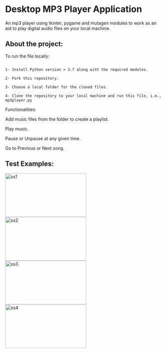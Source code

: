 # Desktop MP3 Player Application

An mp3 player using tkinter, pygame and mutagen modules to work as an aid to play digital audio files on your local machine. 

## About the project:

To run the file locally: 

```

1- Install Python version > 3.7 along with the required modules.

2- Fork this repository.

3- Choose a local folder for the cloned files.

4- Clone the repository to your local machine and run this file, i.e., mp3player.py

```

Functionalities:

Add music files from the folder to create a playlist.

Play music.

Pause or Unpause at any given time.

Go to Previous or Next song.

## Test Examples:

<img src="https://user-images.githubusercontent.com/80174214/149654407-d9bdd55f-78cf-404f-b152-3085480b9c7e.png" alt="ss1" width="260" height="140">

<img src="https://user-images.githubusercontent.com/80174214/149654409-9a109fb1-4845-4360-a320-8ef69852ee05.png" alt="ss2" width="260" height="140">

<img src="https://user-images.githubusercontent.com/80174214/149654415-9cf532d7-b385-4893-95e3-5c7d2948e324.png" alt="ss3" width="260" height="140">

<img src="https://user-images.githubusercontent.com/80174214/149654419-c3742cc4-2b2e-46c2-8f18-292040807352.png" alt="ss4" width="260" height="140">
